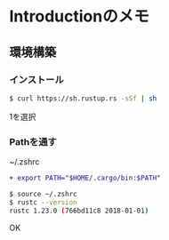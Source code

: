 # Introductionのメモ

## 環境構築

### インストール

```sh
$ curl https://sh.rustup.rs -sSf | sh
```

1を選択

### Pathを通す

 ~/.zshrc
```diff
+ export PATH="$HOME/.cargo/bin:$PATH"
```

```sh
$ source ~/.zshrc
$ rustc --version
rustc 1.23.0 (766bd11c8 2018-01-01)
```

OK

